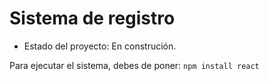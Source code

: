 <h1> Sistema de registro </h1>

- Estado del proyecto: En construción.

Para ejecutar el sistema, debes de poner:
```npm install react```
